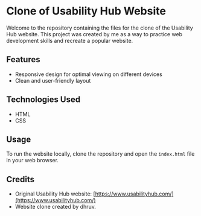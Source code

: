 # Clone of Usability Hub Website

Welcome to the repository containing the files for the clone of the Usability Hub website. This project was created by me as a way to practice web development skills and recreate a popular website.

## Features

- Responsive design for optimal viewing on different devices
- Clean and user-friendly layout

## Technologies Used

- HTML
- CSS

## Usage

To run the website locally, clone the repository and open the `index.html` file in your web browser.

## Credits

- Original Usability Hub website: [https://www.usabilityhub.com/](https://www.usabilityhub.com/)
- Website clone created by dhruv.
